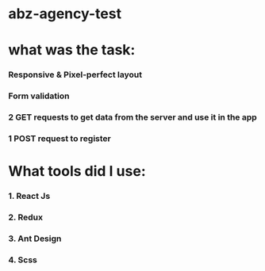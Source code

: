 # abz-agency-test
# what was the task:
### Responsive & Pixel-perfect layout
### Form validation
### 2 GET requests to get data from the server and use it in the app
### 1 POST request to register

# What tools did I use: 
### 1. React Js
### 2. Redux
### 3. Ant Design
### 4. Scss
